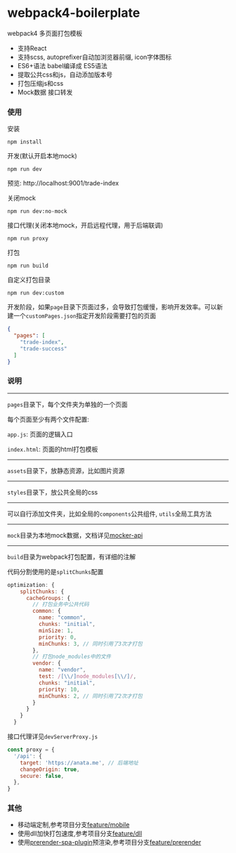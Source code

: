 # webpack4-boilerplate
webpack4 多页面打包模板

* 支持React
* 支持scss, autoprefixer自动加浏览器前缀, icon字体图标
* ES6+语法 babel编译成 ES5语法 
* 提取公共css和js，自动添加版本号
* 打包压缩js和css
* Mock数据 接口转发

### 使用
安装
```
npm install
```

开发(默认开启本地mock)
```
npm run dev
```
预览: http://localhost:9001/trade-index

关闭mock
```
npm run dev:no-mock
```

接口代理(关闭本地mock，开启远程代理，用于后端联调)
```
npm run proxy
```

打包
```
npm run build
```

自定义打包目录
```
npm run dev:custom
```
开发阶段，如果`page`目录下页面过多，会导致打包缓慢，影响开发效率。可以新建一个`customPages.json`指定开发阶段需要打包的页面
```json
{
  "pages": [
    "trade-index",
    "trade-success"
  ]
}
```

### 说明
***
`pages`目录下，每个文件夹为单独的一个页面

每个页面至少有两个文件配置:

`app.js`: 页面的逻辑入口

`index.html`: 页面的html打包模板

***

`assets`目录下，放静态资源，比如图片资源

***
`styles`目录下，放公共全局的css
***

可以自行添加文件夹，比如全局的`components`公共组件, `utils`全局工具方法
***
`mock`目录为本地mock数据，文档详见[mocker-api](https://github.com/jaywcjlove/mocker-api)
***
`build`目录为webpack打包配置，有详细的注解

代码分割使用的是`splitChunks`配置
```javascript
optimization: {
    splitChunks: {
      cacheGroups: {
        // 打包业务中公共代码
        common: {
          name: "common",
          chunks: "initial",
          minSize: 1,
          priority: 0,
          minChunks: 3, // 同时引用了3次才打包
        },
        // 打包node_modules中的文件
        vendor: {
          name: "vendor",
          test: /[\\/]node_modules[\\/]/,
          chunks: "initial",
          priority: 10,
          minChunks: 2, // 同时引用了2次才打包
        }
      }
    }
  }
```
接口代理详见`devServerProxy.js`
```javascript
const proxy = {
  '/api': {
    target: 'https://anata.me', // 后端地址
    changeOrigin: true,
    secure: false,
  },
}
```

### 其他
* 移动端定制,参考项目分支[feature/mobile](https://github.com/deepred5/webpack4-boilerplate/tree/feature/mobile)
* 使用dll加快打包速度,参考项目分支[feature/dll](https://github.com/deepred5/webpack4-boilerplate/tree/feature/dll)
* 使用[prerender-spa-plugin](https://github.com/chrisvfritz/prerender-spa-plugin)预渲染,参考项目分支[feature/prerender](https://github.com/deepred5/webpack4-boilerplate/tree/feature/prerender)